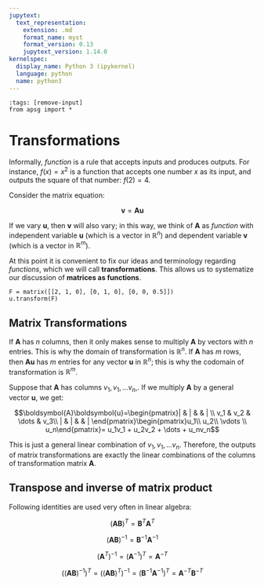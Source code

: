 ```yaml
---
jupytext:
  text_representation:
    extension: .md
    format_name: myst
    format_version: 0.13
    jupytext_version: 1.14.0
kernelspec:
  display_name: Python 3 (ipykernel)
  language: python
  name: python3
---
```


```{code-cell} ipython3
:tags: [remove-input]
from apsg import *
```

# Transformations

Informally, *function* is a rule that accepts inputs and produces outputs. For instance, $f(x)=x^2$ is a function that accepts one number $x$ as its input, and outputs the square of that number: $f(2)=4$.

Consider the matrix equation:

$$\boldsymbol{v} = \boldsymbol{A}\boldsymbol{u}$$

If we vary $\boldsymbol{u}$, then $\boldsymbol{v}$ will also vary; in this way, we think of $\boldsymbol{A}$ as *function* with independent variable $\boldsymbol{u}$ (which is a vector in $\mathbb{R}^n$) and dependent variable $\boldsymbol{v}$ (which is a vector in $\mathbb{R}^m$).

At this point it is convenient to fix our ideas and terminology regarding *functions*, which we will call **transformations**. This allows us to systematize our discussion of **matrices as functions**.

```{code-cell} ipython3
F = matrix([[2, 1, 0], [0, 1, 0], [0, 0, 0.5]])
u.transform(F)
```

## Matrix Transformations
If $\boldsymbol{A}$ has $n$ columns, then it only makes sense to multiply $\boldsymbol{A}$ by vectors with $n$ entries. This is why the domain of transformation is $\mathbb{R}^n$. If $\boldsymbol{A}$ has $m$ rows, then $\boldsymbol{A}\boldsymbol{u}$ has $m$ entries for any vector $\boldsymbol{u}$ in $\mathbb{R}^n$; this is why the codomain of transformation is $\mathbb{R}^m$.

Suppose that $\boldsymbol{A}$ has columns $v_1, v_1, \dots v_n$,. If we multiply $\boldsymbol{A}$ by a general vector $\boldsymbol{u}$, we get:

$$\boldsymbol{A}\boldsymbol{u}=\begin{pmatrix}| & | &  & | \\ v_1 & v_2 & \dots & v_3\\ | & | &  & | \end{pmatrix}\begin{pmatrix}u_1\\ u_2\\ \vdots \\ u_n\end{pmatrix}= u_1v_1 + u_2v_2 + \dots + u_nv_n$$

This is just a general linear combination of $v_1, v_1, \dots v_n$. Therefore, the outputs of matrix transformations are exactly the linear combinations of the columns of transformation matrix $\boldsymbol{A}$.

## Transpose and inverse of matrix product
  
Following identities are used very often in linear algebra:

$$(\mathbf{A}\mathbf{B})^T = \mathbf{B}^T\mathbf{A}^T$$

$$(\mathbf{A}\mathbf{B})^{-1} = \mathbf{B}^{-1}\mathbf{A}^{-1}$$

$$(\mathbf{A}^T)^{-1} = (\mathbf{A}^{-1})^T = \mathbf{A}^{-T}$$

$$((\mathbf{A}\mathbf{B})^{-1})^T = ((\mathbf{A}\mathbf{B})^T)^{-1} = (\mathbf{B}^{-1}\mathbf{A}^{-1})^T = \mathbf{A}^{-T}\mathbf{B}^{-T}$$

